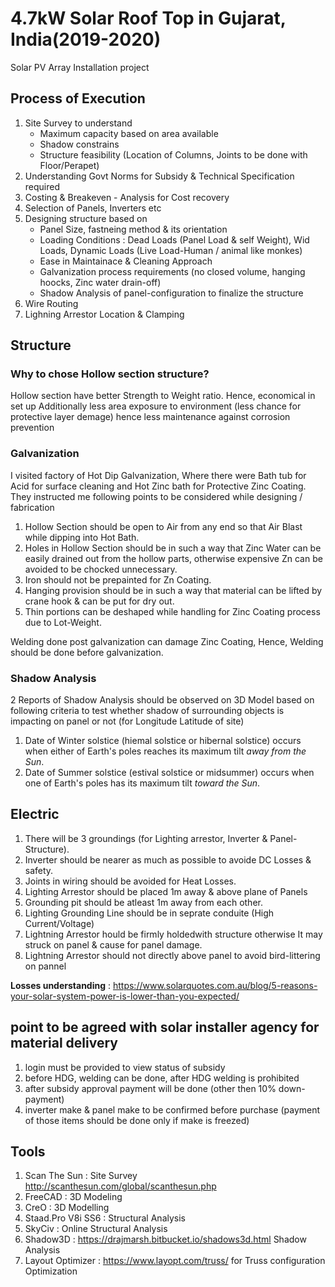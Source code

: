 # 4.7kW Solar Roof Top in Gujarat, India(2019-2020)
Solar PV Array Installation project

## Process of Execution 
1. Site Survey to understand 
    * Maximum capacity based on area available
    * Shadow constrains
    * Structure feasibility (Location of Columns, Joints to be done with Floor/Perapet)
2. Understanding Govt Norms for Subsidy & Technical Specification required
3. Costing & Breakeven - Analysis for Cost recovery
4. Selection of Panels, Inverters etc
5. Designing structure based on
    * Panel Size, fastneing method & its orientation
    * Loading Conditions : Dead Loads (Panel Load & self Weight), Wid Loads, Dynamic Loads (Live Load-Human / animal like monkes)
    * Ease in Maintainace & Cleaning Approach
    * Galvanization process requirements (no closed volume, hanging hoocks, Zinc water drain-off)
    * Shadow Analysis of panel-configuration to finalize the structure
6. Wire Routing
7. Lighning Arrestor Location & Clamping

## Structure
### Why to chose Hollow section structure?

Hollow section have better Strength to Weight ratio. Hence, economical in set up
Additionally less area exposure to environment (less chance for protective layer demage) hence less maintenance against corrosion prevention


### Galvanization

I visited factory of Hot Dip Galvanization, Where there were Bath tub for Acid for surface cleaning and Hot Zinc bath for Protective Zinc Coating.
They instructed me following points to be considered while designing / fabrication
1. Hollow Section should be open to Air from any end so that Air Blast while dipping into Hot Bath.
2. Holes in Hollow Section should be in such a way that Zinc Water can be easily drained out from the hollow parts, otherwise expensive Zn can be avoided to be chocked unnecessary.
3. Iron should not be prepainted for Zn Coating.
4. Hanging provision should be in such a way that material can be lifted by crane hook & can be put for dry out.
5. Thin portions can be deshaped while handling for Zinc Coating process due to Lot-Weight.

Welding done post galvanization can damage Zinc Coating, Hence, Welding should be done before galvanization.

### Shadow Analysis
 2 Reports of Shadow Analysis should be observed on 3D Model based on following criteria to test whether shadow of surrounding objects is impacting on panel or not (for Longitude Latitude of site)
  1. Date of Winter solstice (hiemal solstice or hibernal solstice) occurs when either of Earth's poles reaches its maximum tilt _away from the Sun_. 
  2. Date of Summer solstice (estival solstice or midsummer) occurs when one of Earth's poles has its maximum tilt _toward the Sun_. 

## Electric

1. There will be 3 groundings (for Lighting arrestor, Inverter & Panel-Structure).
2. Inverter should be nearer as much as possible to avoide DC Losses & safety.
3. Joints in wiring should be avoided for Heat Losses.
4. Lighting Arrestor should be placed 1m away & above plane of Panels
5. Grounding pit should be atleast 1m away from each other.
6. Lighting Grounding Line should be in seprate conduite (High Current/Voltage)
7. Lightning Arrestor hould be firmly holdedwith structure otherwise It may struck on panel & cause for panel damage.
8. Lightning Arrestor should not directly above panel to avoid bird-littering on pannel

**Losses understanding** : https://www.solarquotes.com.au/blog/5-reasons-your-solar-system-power-is-lower-than-you-expected/

## point to be agreed with solar installer agency for material delivery

1. login must be provided to view status of subsidy
2. before HDG, welding can be done, after HDG welding is prohibited
3. after subsidy approval payment will be done (other then 10% down-payment)
4. inverter make & panel make to be confirmed before purchase (payment of those items should be done only if make is freezed)

## Tools

1. Scan The Sun : Site Survey http://scanthesun.com/global/scanthesun.php
2. FreeCAD : 3D Modeling
3. CreO : 3D Modelling
4. Staad.Pro V8i SS6 : Structural Analysis
5. SkyCiv : Online Structural Analysis
6. Shadow3D : https://drajmarsh.bitbucket.io/shadows3d.html Shadow Analysis
7. Layout Optimizer : https://www.layopt.com/truss/ for Truss configuration Optimization
